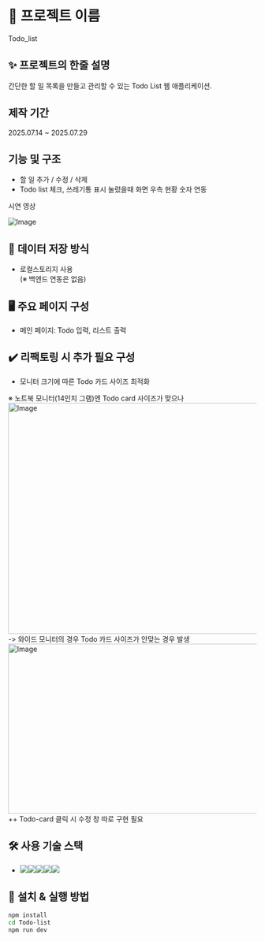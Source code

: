 # 📌 프로젝트 이름
Todo_list

## ✨ 프로젝트의 한줄 설명
간단한 할 일 목록을 만들고 관리할 수 있는 Todo List 웹 애플리케이션.

## 제작 기간
2025.07.14 ~ 2025.07.29

## 기능 및 구조

- 할 일 추가 / 수정 / 삭제
- Todo list 체크, 쓰레기통 표시 눌렀을때 화면 우측 현황 숫자 연동

시연 영상

![Image](https://github.com/user-attachments/assets/50a9e95d-d812-42b1-8283-a6a4f45d22a4)

## 💾 데이터 저장 방식
- 로컬스토리지 사용  
(※ 백엔드 연동은 없음)

## 🖥 주요 페이지 구성
- 메인 페이지: Todo 입력, 리스트 출력
  
## ✔️ 리팩토링 시 추가 필요 구성
- 모니터 크기에 따른 Todo 카드 사이즈 최적화

※ 노트북 모니터(14인치 그램)엔 Todo card 사이즈가 맞으나
<img width="956" height="469" alt="Image" src="https://github.com/user-attachments/assets/21b872e5-2abc-48c2-9e0d-a6f581a59a01" />
-> 와이드 모니터의 경우 Todo 카드 사이즈가 안맞는 경우 발생
 <img width="852" height="345" alt="Image" src="https://github.com/user-attachments/assets/a0f95303-27a8-4815-af10-4b64397c1246" />
++ Todo-card 클릭 시 수정 창 따로 구현 필요

## 🛠 사용 기술 스택
- <img src="https://img.shields.io/badge/Html5-E34F26?style=for-the-badge&logo=Html5&logoColor=white"><img src="https://img.shields.io/badge/CSS-663399?style=for-the-badge&logo=CSS&logoColor=white"><img src="https://img.shields.io/badge/Javascript-F7DF1E?style=for-the-badge&logo=Javascript&logoColor=white"><img src="https://img.shields.io/badge/React-61DAFB?style=for-the-badge&logo=React&logoColor=white"><img src="https://img.shields.io/badge/Vite-646CFF?style=for-the-badge&logo=Vite&logoColor=white">  

## 🚀 설치 & 실행 방법
```bash
npm install
cd Todo-list
npm run dev
